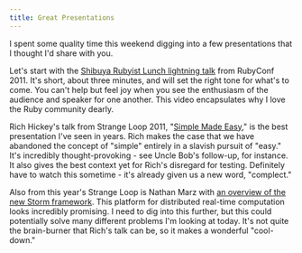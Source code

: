 ```yaml
---
title: Great Presentations
---
```


I spent some quality time this weekend digging into a few presentations that I thought I'd share with you.

Let's start with the [Shibuya Rubyist Lunch lightning talk](https://www.youtube.com/watch?v=i5zBVyWsc_Q) from RubyConf 2011. It's short, about three minutes, and will set the right tone for what's to come. You can't help but feel joy when you see the enthusiasm of the audience and speaker for one another. This video encapsulates why I love the Ruby community dearly.

Rich Hickey's talk from Strange Loop 2011, "[Simple Made Easy](http://www.infoq.com/presentations/Simple-Made-Easy)," is the best presentation I've seen in years. Rich makes the case that we have abandoned the concept of "simple" entirely in a slavish pursuit of "easy." It's incredibly thought-provoking - see Uncle Bob's follow-up, for instance. It also gives the best context yet for Rich's disregard for testing. Definitely have to watch this sometime - it's already given us a new word, "complect."

Also from this year's Strange Loop is Nathan Marz with [an overview of the new Storm framework](http://www.infoq.com/presentations/Storm). This platform for distributed real-time computation looks incredibly promising. I need to dig into this further, but this could potentially solve many different problems I'm looking at today. It's not quite the brain-burner that Rich's talk can be, so it makes a wonderful "cool-down."